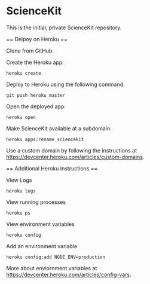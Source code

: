 ScienceKit
==========

This is the initial, private ScienceKit repository.

== Delpoy on Heroku ==

Clone from GitHub.

Create the Heroku app:

	heroku create

Deploy to Heroku using the following command:

	git push heroku master

Open the deployed app:

	heroku open

Make ScienceKit available at a subdomain:

	heroku apps:rename sciencekit

Use a custom domain by following the instructions at https://devcenter.heroku.com/articles/custom-domains.

== Additional Heroku Instructions ==

View Logs

	heroku logs

View running processes

	heroku ps

View environment variables

	heroku config

Add an environment variable

	heroku config:add NODE_ENV=production

More about enviornment variables at https://devcenter.heroku.com/articles/config-vars.